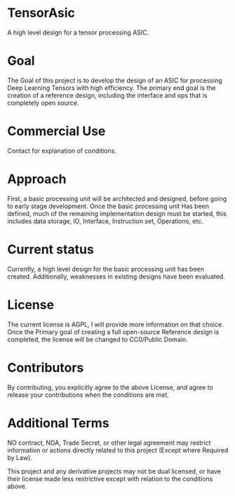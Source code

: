 # TensorAsic
A high level design for a tensor processing ASIC.

# Goal
The Goal of this project is to develop the design of an ASIC for processing Deep Learning Tensors with high efficiency. The primary end goal is the creation of a reference design, including the interface and ops that is completely open source. 

# Commercial Use
Contact for explanation of conditions.

# Approach
First, a basic processing unit will be architected and designed, before going to early stage development.
Once the basic processing unit Has been defined, much of the remaining implementation design must be started, this includes data storage, IO, Interface, Instruction set, Operations, etc.  


# Current status
Currently, a high level design for the basic processing unit has been created.
Additionally, weaknesses in existing designs have been evaluated. 


# License
The current license is AGPL, I will provide more information on that choice.
Once the Primary goal of creating a full open-source Reference design is completed, the license will be changed to CC0/Public Domain. 


# Contributors
By contributing, you explicitly agree to the above License, and agree to release your contributions when the conditions are met.


# Additional Terms
NO contract, NDA, Trade Secret, or other legal agreement may restrict information or actions directly related to this project (Except where Required by Law).  

This project and any derivative projects may not be dual licensed, or have their license made less restrictive except with relation to the conditions above.
